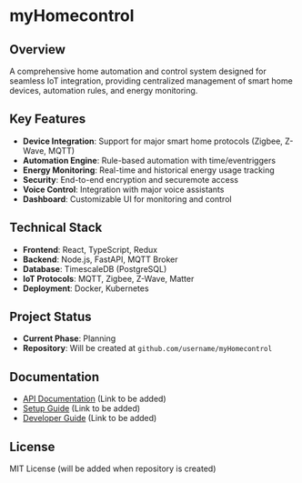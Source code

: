 # myHomecontrol

## Overview
A comprehensive home automation and control system designed for seamless IoT integration, providing centralized management of smart home devices, automation rules, and energy monitoring.

## Key Features
- **Device Integration**: Support for major smart home protocols (Zigbee, Z-Wave, MQTT)
- **Automation Engine**: Rule-based automation with time/eventriggers
- **Energy Monitoring**: Real-time and historical energy usage tracking
- **Security**: End-to-end encryption and securemote access
- **Voice Control**: Integration with major voice assistants
- **Dashboard**: Customizable UI for monitoring and control

## Technical Stack
- **Frontend**: React, TypeScript, Redux
- **Backend**: Node.js, FastAPI, MQTT Broker
- **Database**: TimescaleDB (PostgreSQL)
- **IoT Protocols**: MQTT, Zigbee, Z-Wave, Matter
- **Deployment**: Docker, Kubernetes

## Project Status
- **Current Phase**: Planning
- **Repository**: Will be created at `github.com/username/myHomecontrol`

## Documentation
- [API Documentation](#) (Link to be added)
- [Setup Guide](#) (Link to be added)
- [Developer Guide](#) (Link to be added)

## License
MIT License (will be added when repository is created)




